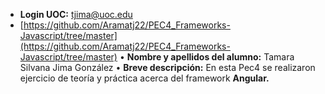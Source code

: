- **Login UOC:** [tjima@uoc.edu](mailto:tjima@uoc.edu)
- [https://github.com/Aramatj22/PEC4_Frameworks-Javascript/tree/master](https://github.com/Aramatj22/PEC4_Frameworks-Javascript/tree/master)
• **Nombre y apellidos del alumno:** Tamara Silvana Jima González
• **Breve descripción:** En esta Pec4 se realizaron ejercicio de teoría y práctica acerca del framework **Angular.**
